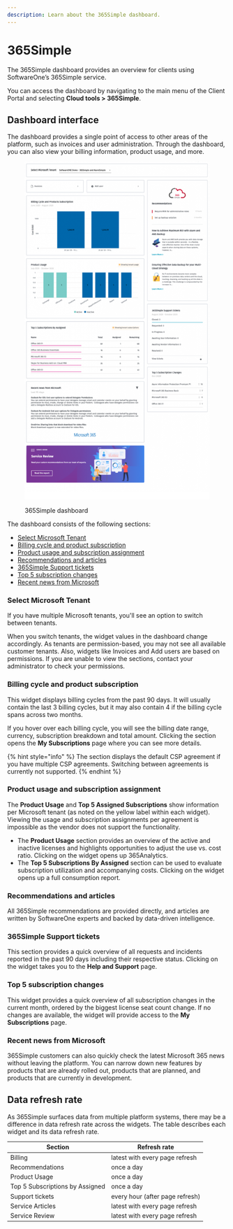 ```yaml
---
description: Learn about the 365Simple dashboard.
---
```


# 365Simple

The 365Simple dashboard provides an overview for clients using SoftwareOne’s 365Simple service.&#x20;

You can access the dashboard by navigating to the main menu of the Client Portal and selecting  **Cloud tools > 365Simple**.

## Dashboard interface <a href="#selecting-your-tenant" id="selecting-your-tenant"></a>

The dashboard provides a single point of access to other areas of the platform, such as invoices and user administration. Through the dashboard, you can also view your billing information, product usage, and more.&#x20;

<figure><img src="../../.gitbook/assets/image (1) (1) (1) (1) (1) (1) (1) (1) (1) (1).png" alt=""><figcaption><p>365Simple dashboard</p></figcaption></figure>

The dashboard consists of the following sections:

* [Select Microsoft Tenant](365simple.md#select-microsoft-tenant)
* [Billing cycle and product subscription](365simple.md#billing-information)
* [Product usage and subscription assignment](365simple.md#product-usage-subscriptions-assignment)
* [Recommendations and articles](365simple.md#service-recommendations-articles)
* [365Simple Support tickets](365simple.md#help-and-support-overview)
* [Top 5 subscription changes](365simple.md#recent-subscription-changes)
* [Recent news from Microsoft](365simple.md#recent-news-from-microsoft)

### Select Microsoft Tenant

If you have multiple Microsoft tenants, you'll see an option to switch between tenants.&#x20;

When you switch tenants, the widget values in the dashboard change accordingly. As tenants are permission-based, you may not see all available customer tenants.  Also, widgets like Invoices and Add users are based on permissions. If you are unable to view the sections, contact your administrator to check your permissions.

### Billing cycle and product subscription <a href="#billing-information" id="billing-information"></a>

This widget displays billing cycles from the past 90 days. It will usually contain the last 3 billing cycles, but it may also contain 4 if the billing cycle spans across two months.

If you hover over each billing cycle, you will see the billing date range, currency, subscription breakdown and total amount. Clicking the section opens the **My Subscriptions** page where you can see more details.

{% hint style="info" %}
The section displays the default CSP agreement if you have multiple CSP agreements. Switching between agreements is currently not supported.
{% endhint %}

### Product usage and subscription assignment <a href="#product-usage-subscriptions-assignment" id="product-usage-subscriptions-assignment"></a>

The **Product Usage** and **Top 5 Assigned Subscriptions** show information per Microsoft tenant (as noted on the yellow label within each widget). Viewing the usage and subscription assignments per agreement is impossible as the vendor does not support the functionality.

* The **Product Usage** section provides an overview of the active and inactive licenses and highlights opportunities to adjust the use vs. cost ratio. Clicking on the widget opens up 365Analytics.&#x20;
* The **Top 5 Subscriptions By Assigned** section can be used to evaluate subscription utilization and accompanying costs. Clicking on the widget opens up a full consumption report.

### Recommendations and articles <a href="#service-recommendations-articles" id="service-recommendations-articles"></a>

All 365Simple recommendations are provided directly, and articles are written by SoftwareOne experts and backed by data-driven intelligence.

### 365Simple Support tickets <a href="#help-and-support-overview" id="help-and-support-overview"></a>

This section provides a quick overview of all requests and incidents reported in the past 90 days including their respective status. Clicking on the widget takes you to the **Help and Support** page.

### Top 5 subscription changes <a href="#recent-subscription-changes" id="recent-subscription-changes"></a>

This widget provides a quick overview of all subscription changes in the current month, ordered by the biggest license seat count change. If no changes are available, the widget will provide access to the **My Subscriptions** page.

### Recent news from Microsoft <a href="#recent-news-from-microsoft" id="recent-news-from-microsoft"></a>

365Simple customers can also quickly check the latest Microsoft 365 news without leaving the platform. You can narrow down new features by products that are already rolled out, products that are planned, and products that are currently in development.

## Data refresh rate <a href="#data-refresh-rate" id="data-refresh-rate"></a>

As 365Simple surfaces data from multiple platform systems, there may be a difference in data refresh rate across the widgets. The table describes each widget and its data refresh rate.

| Section                         | Refresh rate                    |
| ------------------------------- | ------------------------------- |
| Billing                         | latest with every page refresh  |
| Recommendations                 | once a day                      |
| Product Usage                   | once a day                      |
| Top 5 Subscriptions by Assigned | once a day                      |
| Support tickets                 | every hour (after page refresh) |
| Service Articles                | latest with every page refresh  |
| Service Review                  | latest with every page refresh  |
